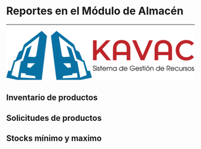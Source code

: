 # Reportes en el Módulo de Almacén 
**********************************

![Screenshot](img/logokavac.png#imagen)

## Inventario de productos  



## Solicitudes de productos 



## Stocks mínimo y maximo 
























   